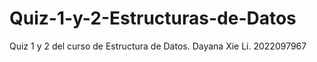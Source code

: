 # Quiz-1-y-2-Estructuras-de-Datos
Quiz 1 y 2 del curso de Estructura de Datos. Dayana Xie Li. 2022097967
